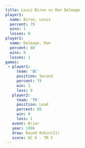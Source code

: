 ```yaml
---
title: Louis Biron vs Ron Delmage
player1:            
  name: Biron, Louis
  percent: 79       
  wins: 1           
  losses: 0         
player2:            
  name: Delmage, Ron
  percent: 80       
  wins: 0           
  losses: 1         
games:
 - player1:          
     team: 'QC'      
     position: Second
     percent: 79     
     win: 1          
     loss: 0         
   player2:        
     team: 'TR'    
     position: Lead
     percent: 80   
     win: 0        
     loss: 1       
   event: Brier         
   year: 1996           
   draw: Round Robin(11)
   score: QC 6 - TR 5   
---
```

